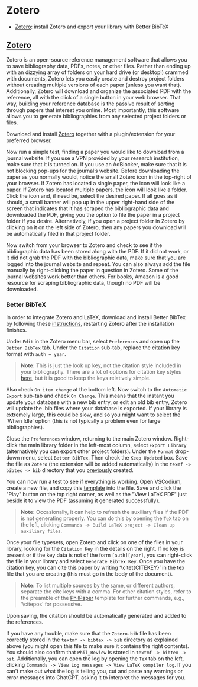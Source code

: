 # Zotero

- [Zotero](#Zotero): install Zotero and export your library with Better BibTeX

## [Zotero](#Table-of-Contents)

Zotero is an open-source reference management software that allows you to save bibliography data, PDFs, notes, or other files.
Rather than ending up with an dizzying array of folders on your hard drive (or desktop!) crammed with documents, Zotero lets you easily create and destroy project folders without creating multiple versions of each paper (unless you want that).
Additionally, Zotero will download and organize the associated PDF with the reference, all with the click of a single button in your web browser.
That way, building your reference database is the passive result of sorting through papers that interest you online.
Most importantly, this software allows you to generate bibliographies from any selected project folders or files.

Download and install [Zotero](https://www.zotero.org/) together with a plugin/extension for your preferred browser.

Now run a simple test, finding a paper you would like to download from a journal website.
If you use a VPN provided by your research institution, make sure that it is turned on.
If you use an AdBlocker, make sure that it is not blocking pop-ups for the journal’s website.
Before downloading the paper as you normally would, notice the small Zotero icon in the top-right of your browser.
If Zotero has located a single paper, the icon will look like a paper.
If Zotero has located multiple papers, the icon will look like a folder.
Click the icon and, if need be, select the desired paper.
If all goes as it should, a small banner will pop up in the upper right-hand side of the screen that indicates that it has scraped the bibliographic data and downloaded the PDF, giving you the option to file the paper in a project folder if you desire.
Alternatively, if you open a project folder in Zotero by clicking on it on the left side of Zotero, then any papers you download will be automatically filed in that project folder.

Now switch from your browser to Zotero and check to see if the bibliographic data has been stored along with the PDF.
If it did not work, or it did not grab the PDF with the bibliographic data, make sure that you are logged into the journal website and repeat.
You can also always add the file manually by right-clicking the paper in question in Zotero.
Some of the journal websites work better than others.
For books, Amazon is a good resource for scraping bibliographic data, though no PDF will be downloaded.

### Better BibTeX

In order to integrate Zotero and LaTeX, download and install Better BibTex by following these [instructions](https://retorque.re/zotero-better-bibtex/installation/), restarting Zotero after the installation finishes.

Under `Edit` in the Zotero menu bar, select `Preferences` and open up the `Better BibTex` tab.
Under the `Citation` sub-tab, replace the citation key format with `auth + year`.

> **Note:** This is just the look up key, not the citation style included in your bibliography.
> There are a lot of options for citation key styles [here](https://retorque.re/zotero-better-bibtex/citing/), but it is good to keep the keys relatively simple.

Also check `On item change` at the bottom left.
Now switch to the `Automatic Export` sub-tab and check `On Change`.
This means that the instant you update your database with a new bib entry, or edit an old bib entry, Zotero will update the .bib files where your database is exported.
If your library is extremely large, this could be slow, and so you might want to select the 'When Idle' option (this is not typically a problem even for large bibliographies).

Close the `Preferences` window, returning to the main Zotero window.
Right-click the main library folder in the left-most column, select `Export Library` (alternatively you can export other project folders).
Under the `Format` drop-down menu, select `Better BibTex`.
Then check the `Keep Updated` box.
Save the file as `Zotero` (the extension will be added automatically) in the `texmf -> bibtex -> bib` directory that you [previously](#LaTeX) created.

You can now run a test to see if everything is working.
Open VSCodium, create a new file, and copy this [template](https://github.com/benbrastmckie/VSCodium/blob/master/templates/PhilPaper.tex) into the file.
Save and click the "Play" button on the top right corner, as well as the "View LaTeX PDF" just beside it to view the PDF (assuming it generated successfully).

> **Note:** Occasionally, it can help to refresh the auxiliary files if the PDF is not generating properly.
> You can do this by opening the `TeX` tab on the left, clicking `Commands -> Build LaTeX project -> Clean up auxiliary files`.

Once your file typesets, open Zotero and click on one of the files in your library, looking for the `Citation Key` in the details on the right.
If no key is present or if the key data is not of the form `[auth][year]`, you can right-click the file in your library and select `Generate BibTex Key`.
Once you have the citation key, you can cite this paper by writing ‘\citet{CITEKEY}’ in the tex file that you are creating (this must go in the body of the document).

> **Note:** To list multiple sources by the same, or different authors, separate the cite keys with a comma.
> For other citation styles, refer to the preamble of the [PhilPaper](https://github.com/benbrastmckie/VSCodium/blob/master/templates/PhilPaper.tex) template for further commands, e.g., ‘\citepos’ for possessive.

Upon saving, the citation should be automatically generated and added to the references.

If you have any trouble, make sure that the `Zotero.bib` file has been correctly stored in the `textmf -> bibtex -> bib` directory as explained above (you might open this file to make sure it contains the right contents).
You should also confirm that `Phil_Review` is stored in `textmf -> bibtex -> bst`. 
Additionally, you can open the log by opening the `TeX` tab on the left, clicking `Commands -> View Log messages -> View LaTeX compiler log`.
If you can't make out what the log is telling you, cut and paste any warnings or error messages into ChatGPT, asking it to interpret the messages for you.
